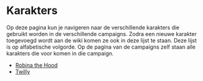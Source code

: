 # Karakters

Op deze pagina kun je navigeren naar de verschillende karakters die gebruikt worden in de verschillende campaigns. Zodra een nieuwe karakter toegevoegd wordt aan de wiki komen ze ook in deze lijst te staan. Deze lijst is op alfabetische volgorde. Op de pagina van de campaigns zelf staan alle karakters die voor komen in die campaign.

* [Robina the Hood](characters/Robina%20the%20Hood.md)
* [Twilly](characters/Twilly.md)